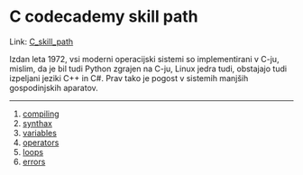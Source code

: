 # C codecademy skill path

Link: [C_skill_path](https://www.codecademy.com/paths/c/tracks/welcome-to-the-learn-c-skill-path/modules/welcome-to-the-learn-c-skill-path/informationals/welcome-to-the-learn-c-skill-path)

Izdan leta 1972, vsi moderni operacijski sistemi so implementirani v C-ju, mislim, da je bil tudi Python zgrajen na C-ju, Linux jedra tudi, obstajajo tudi izpeljani jeziki C++ in C#. Prav tako je pogost v sistemih manjših gospodinjskih aparatov.

---

1. [compiling](docs/compiling.md)
2. [synthax](docs/synthax.md) 
3. [variables](docs/variables.md) 
4. [operators](docs/operators.md) 
5. [loops](docs/loops.md) 
6. [errors](docs/errors.md) 

